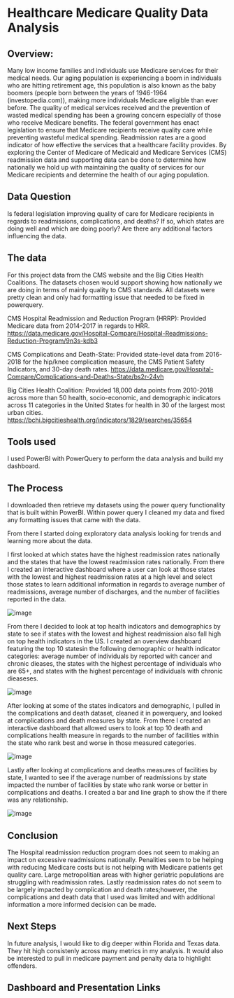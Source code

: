   # Healthcare Medicare Quality Data Analysis

## Overview:
Many low income families and individuals use Medicare services for their medical needs. Our aging population is experiencing a boom in individuals who are hitting retirement age, this population is also known as the baby boomers (people born between the years of 1946-1964 (investopedia.com)), making more individuals Medicare eligible than ever before. The quality of medical services received and the prevention of wasted medical spending has been a growing concern especially of those who receive Medicare benefits. The federal government has enact legislation to ensure that Medicare recipients receive quality care while preventing wasteful medical spending.  Readmission rates are a good indicator of how effective the services that a healthcare facility provides. By exploring the Center of Medicare of Medicaid and Medicare Services (CMS) readmission data and supporting data can be done to determine how nationally we hold up with maintaining the quality of services for our Medicare recipients and determine the health of our aging population.

## Data Question
Is federal legislation improving quality of care for Medicare recipients in regards to readmissions, complications, and deaths? If so, which states are doing well and which are doing poorly? Are there any additional factors influencing the data.

## The data
For this project data from the CMS website and the Big Cities Health Coalitions. The datasets chosen would support showing how nationally we are doing in terms of mainly quality to CMS standards. All datasets were pretty clean and only had formatting issue that needed to be fixed in powerquery.

CMS Hospital Readmission and Reduction Program (HRRP): Provided Medicare data from 2014-2017 in regards to HRR. https://data.medicare.gov/Hospital-Compare/Hospital-Readmissions-Reduction-Program/9n3s-kdb3

CMS Complications and Death-State: Provided state-level data from 2016-2018 for the hip/knee complication measure, the CMS Patient Safety Indicators, and 30-day death rates. https://data.medicare.gov/Hospital-Compare/Complications-and-Deaths-State/bs2r-24vh

Big Cities Health Coalition: Provided 18,000 data points from 2010-2018 across more than 50 health, socio-economic, and demographic indicators across 11 categories in the United States for health in 30 of the largest most urban cities. https://bchi.bigcitieshealth.org/indicators/1829/searches/35654


## Tools used
I used PowerBI with PowerQuery to perform the data analysis and build my dashboard.

## The Process
I downloaded then retrieve my datasets using the power query functionality that is built within PowerBI. Within power query I cleaned my data and fixed any formatting issues that came with the data. 

From there I started doing exploratory data analysis looking for trends and learning more about the data.
 
 I first looked at which states have the highest readmission rates nationally and the states that have the lowest readmission rates nationally. From there I created an interactive dashboard where a user can look at those states with the lowest and highest readmission rates at a high level and select those states to learn additional information in regards to average number of readmissions, average number of discharges, and the number of facilities reported in the data.
 
![image](https://user-images.githubusercontent.com/52723248/71938994-c9d06080-3176-11ea-944b-64d0c8682e0e.png)

From there I decided to look at top health indicators and demographics by state to see if states with the lowest and highest readmission also fall high on top health indicators in the US. I created an overview dashboard featuring the top 10 statesin the following demographic or health indicator categories: average number of individuals by reported with cancer and chronic dieases, the states with the highest percentage of individuals who are 65+, and states with the highest percentage of individuals with chronic dieaseses.

![image](https://user-images.githubusercontent.com/52723248/71940921-af4db580-317d-11ea-8167-38e6c3a9d4b7.png)

After looking at some of the states indicators and demographic, I pulled in the complications and death dataset, cleaned it in powerquery, and looked at complications and death measures by state. From there I created an interactive dashboard that allowed users to look at top 10 death and complications health measure in regards to the number of facilities within the state who rank best and worse in those measured categories. 

![image](https://user-images.githubusercontent.com/52723248/71941665-3734bf00-3180-11ea-98da-08d28a9a61a9.png)

Lastly after looking at complications and deaths measures of facilities by state, I wanted to see if the average number of readmissions by state impacted the number of facilities by state who rank worse or better in complications and deaths. I created a bar and line graph to show the if there was any relationship. 

![image](https://user-images.githubusercontent.com/52723248/71942311-63e9d600-3182-11ea-9b98-513ced9692bc.png)

## Conclusion

The Hospital readmission reduction program does not seem to making an impact on excessive readmissions nationally. Penalities seem to be helping with reducing Medicare costs but is not helping with Medicare patients get quality care. Large metropolitian areas with higher geriatric populations are struggling with readmission rates. Lastly readmission rates do not seem to be largely impacted by complication and death rates;however, the complications and death data that I used was limited and with additional information a more informed decision can be made. 

## Next Steps

In future analysis, I would like to dig deeper within Florida and Texas data. They hit high consistenly across many metrics in my analysis. It would also be interested to pull in medicare payment and penalty data to highlight offenders.

## Dashboard and Presentation Links



